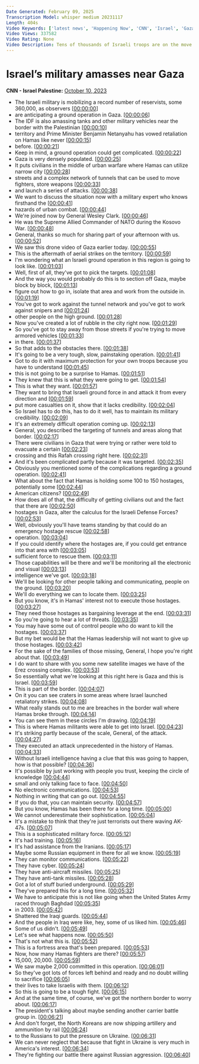 ```yaml
---
Date Generated: February 09, 2025
Transcription Model: whisper medium 20231117
Length: 404s
Video Keywords: ['latest news', 'Happening Now', 'CNN', 'Israel', 'Gaza Strip', 'West Bank', 'Hamas', 'IDF', 'Israel Defense Forces', 'Iran', 'Jerusalem', 'Gaza City', 'Tel Aviv', 'Sderot', 'Erez Crossing', 'Kfar Aza', "Re'im", 'Khan Younis', 'Palestinians', 'Israel Gaza Border', 'Israel War', 'Gaza Siege', 'Gaza Electricity', 'Hezbollah', 'Lebanon', 'Al-Shati', 'Jabalia', 'CNN News Central', 'Middle East', 'Ashdod', 'Gaza Rockets', 'Hamas Rockets', 'Iron Dome', 'Boris Sanchez', 'Wesley Clark', 'Israel Troops', 'Israel Military', 'Gaza Ground Operation']
Video Views: 337582
Video Rating: None
Video Description: Tens of thousands of Israeli troops are on the move as the country prepares for a possible ground operation in response to the surprise attack launched by Hamas. #CNN #News
---
```


# Israel’s military amasses near Gaza
**CNN - Israel Palestine:** [October 10, 2023](https://www.youtube.com/watch?v=2Z8fvTfQgUs)
*  The Israeli military is mobilizing a record number of reservists, some 360,000, as observers [[00:00:00](https://www.youtube.com/watch?v=2Z8fvTfQgUs&t=0.0s)]
*  are anticipating a ground operation in Gaza. [[00:00:06](https://www.youtube.com/watch?v=2Z8fvTfQgUs&t=6.76s)]
*  The IDF is also amassing tanks and other military vehicles near the border with the Palestinian [[00:00:10](https://www.youtube.com/watch?v=2Z8fvTfQgUs&t=10.0s)]
*  territory and Prime Minister Benjamin Netanyahu has vowed retaliation on Hamas like never [[00:00:15](https://www.youtube.com/watch?v=2Z8fvTfQgUs&t=15.48s)]
*  before. [[00:00:21](https://www.youtube.com/watch?v=2Z8fvTfQgUs&t=21.0s)]
*  Keep in mind, a ground operation could get complicated. [[00:00:22](https://www.youtube.com/watch?v=2Z8fvTfQgUs&t=22.0s)]
*  Gaza is very densely populated. [[00:00:25](https://www.youtube.com/watch?v=2Z8fvTfQgUs&t=25.12s)]
*  It puts civilians in the middle of urban warfare where Hamas can utilize narrow city [[00:00:28](https://www.youtube.com/watch?v=2Z8fvTfQgUs&t=28.28s)]
*  streets and a complex network of tunnels that can be used to move fighters, store weapons [[00:00:33](https://www.youtube.com/watch?v=2Z8fvTfQgUs&t=33.2s)]
*  and launch a series of attacks. [[00:00:38](https://www.youtube.com/watch?v=2Z8fvTfQgUs&t=38.760000000000005s)]
*  We want to discuss the situation now with a military expert who knows firsthand the [[00:00:41](https://www.youtube.com/watch?v=2Z8fvTfQgUs&t=41.400000000000006s)]
*  hazards of urban combat. [[00:00:44](https://www.youtube.com/watch?v=2Z8fvTfQgUs&t=44.84s)]
*  We're joined now by General Wesley Clark. [[00:00:46](https://www.youtube.com/watch?v=2Z8fvTfQgUs&t=46.94s)]
*  He was the Supreme Allied Commander of NATO during the Kosovo War. [[00:00:48](https://www.youtube.com/watch?v=2Z8fvTfQgUs&t=48.68000000000001s)]
*  General, thanks so much for sharing part of your afternoon with us. [[00:00:52](https://www.youtube.com/watch?v=2Z8fvTfQgUs&t=52.760000000000005s)]
*  We saw this drone video of Gaza earlier today. [[00:00:55](https://www.youtube.com/watch?v=2Z8fvTfQgUs&t=55.66s)]
*  This is the aftermath of aerial strikes on the territory. [[00:00:59](https://www.youtube.com/watch?v=2Z8fvTfQgUs&t=59.04s)]
*  I'm wondering what an Israeli ground operation in this region is going to look like. [[00:01:03](https://www.youtube.com/watch?v=2Z8fvTfQgUs&t=63.099999999999994s)]
*  Well, first of all, they've got to pick the targets. [[00:01:08](https://www.youtube.com/watch?v=2Z8fvTfQgUs&t=68.7s)]
*  And the way you would probably do this is to section off Gaza, maybe block by block, [[00:01:13](https://www.youtube.com/watch?v=2Z8fvTfQgUs&t=73.06s)]
*  figure out how to go in, isolate that area and work from the outside in. [[00:01:19](https://www.youtube.com/watch?v=2Z8fvTfQgUs&t=79.17999999999999s)]
*  You've got to work against the tunnel network and you've got to work against snipers and [[00:01:24](https://www.youtube.com/watch?v=2Z8fvTfQgUs&t=84.10000000000001s)]
*  other people on the high ground. [[00:01:28](https://www.youtube.com/watch?v=2Z8fvTfQgUs&t=88.14s)]
*  Now you've created a lot of rubble in the city right now. [[00:01:29](https://www.youtube.com/watch?v=2Z8fvTfQgUs&t=89.94s)]
*  So you've got to stay away from those streets if you're trying to move armored vehicles [[00:01:33](https://www.youtube.com/watch?v=2Z8fvTfQgUs&t=93.02000000000001s)]
*  in there. [[00:01:37](https://www.youtube.com/watch?v=2Z8fvTfQgUs&t=97.62s)]
*  So that adds to the obstacles there. [[00:01:38](https://www.youtube.com/watch?v=2Z8fvTfQgUs&t=98.62s)]
*  It's going to be a very tough, slow, painstaking operation. [[00:01:41](https://www.youtube.com/watch?v=2Z8fvTfQgUs&t=101.5s)]
*  Got to do it with maximum protection for your own troops because you have to understand [[00:01:45](https://www.youtube.com/watch?v=2Z8fvTfQgUs&t=105.74000000000001s)]
*  this is not going to be a surprise to Hamas. [[00:01:51](https://www.youtube.com/watch?v=2Z8fvTfQgUs&t=111.27999999999999s)]
*  They knew that this is what they were going to get. [[00:01:54](https://www.youtube.com/watch?v=2Z8fvTfQgUs&t=114.32s)]
*  This is what they want. [[00:01:57](https://www.youtube.com/watch?v=2Z8fvTfQgUs&t=117.44s)]
*  They want to bring that Israeli ground force in and attack it from every direction and [[00:01:59](https://www.youtube.com/watch?v=2Z8fvTfQgUs&t=119.24s)]
*  put more casualties on it, show that it lacks credibility. [[00:02:04](https://www.youtube.com/watch?v=2Z8fvTfQgUs&t=124.88s)]
*  So Israel has to do this, has to do it well, has to maintain its military credibility. [[00:02:09](https://www.youtube.com/watch?v=2Z8fvTfQgUs&t=129.2s)]
*  It's an extremely difficult operation coming up. [[00:02:13](https://www.youtube.com/watch?v=2Z8fvTfQgUs&t=133.72s)]
*  General, you described the targeting of tunnels and areas along that border. [[00:02:17](https://www.youtube.com/watch?v=2Z8fvTfQgUs&t=137.56s)]
*  There were civilians in Gaza that were trying or rather were told to evacuate a certain [[00:02:23](https://www.youtube.com/watch?v=2Z8fvTfQgUs&t=143.56s)]
*  crossing and this Rafah crossing right here. [[00:02:31](https://www.youtube.com/watch?v=2Z8fvTfQgUs&t=151.56s)]
*  And it's been complicated partly because it was targeted. [[00:02:35](https://www.youtube.com/watch?v=2Z8fvTfQgUs&t=155.68s)]
*  Obviously you mentioned some of the complications regarding a ground operation. [[00:02:41](https://www.youtube.com/watch?v=2Z8fvTfQgUs&t=161.4s)]
*  What about the fact that Hamas is holding some 100 to 150 hostages, potentially some [[00:02:44](https://www.youtube.com/watch?v=2Z8fvTfQgUs&t=164.6s)]
*  American citizens? [[00:02:49](https://www.youtube.com/watch?v=2Z8fvTfQgUs&t=169.16s)]
*  How does all of that, the difficulty of getting civilians out and the fact that there are [[00:02:50](https://www.youtube.com/watch?v=2Z8fvTfQgUs&t=170.6s)]
*  hostages in Gaza, alter the calculus for the Israeli Defense Forces? [[00:02:53](https://www.youtube.com/watch?v=2Z8fvTfQgUs&t=173.95999999999998s)]
*  Well, obviously you'll have teams standing by that could do an emergency hostage rescue [[00:02:58](https://www.youtube.com/watch?v=2Z8fvTfQgUs&t=178.84s)]
*  operation. [[00:03:04](https://www.youtube.com/watch?v=2Z8fvTfQgUs&t=184.0s)]
*  If you could identify where the hostages are, if you could get entrance into that area with [[00:03:05](https://www.youtube.com/watch?v=2Z8fvTfQgUs&t=185.24s)]
*  sufficient force to rescue them. [[00:03:11](https://www.youtube.com/watch?v=2Z8fvTfQgUs&t=191.54s)]
*  Those capabilities will be there and we'll be monitoring all the electronic and visual [[00:03:13](https://www.youtube.com/watch?v=2Z8fvTfQgUs&t=193.94s)]
*  intelligence we've got. [[00:03:18](https://www.youtube.com/watch?v=2Z8fvTfQgUs&t=198.58s)]
*  We'll be looking for other people talking and communicating, people on the ground. [[00:03:20](https://www.youtube.com/watch?v=2Z8fvTfQgUs&t=200.02s)]
*  We'll do everything we can to locate them. [[00:03:25](https://www.youtube.com/watch?v=2Z8fvTfQgUs&t=205.62s)]
*  But you know, it's in Hamas' interest not to execute those hostages. [[00:03:27](https://www.youtube.com/watch?v=2Z8fvTfQgUs&t=207.7s)]
*  They need those hostages as bargaining leverage at the end. [[00:03:31](https://www.youtube.com/watch?v=2Z8fvTfQgUs&t=211.62s)]
*  So you're going to hear a lot of threats. [[00:03:35](https://www.youtube.com/watch?v=2Z8fvTfQgUs&t=215.7s)]
*  You may have some out of control people who do want to kill the hostages. [[00:03:37](https://www.youtube.com/watch?v=2Z8fvTfQgUs&t=217.62s)]
*  But my bet would be that the Hamas leadership will not want to give up those hostages. [[00:03:42](https://www.youtube.com/watch?v=2Z8fvTfQgUs&t=222.46s)]
*  For the sake of the families of those missing, General, I hope you're right about that. [[00:03:49](https://www.youtube.com/watch?v=2Z8fvTfQgUs&t=229.74s)]
*  I do want to share with you some new satellite images we have of the Erez crossing complex. [[00:03:53](https://www.youtube.com/watch?v=2Z8fvTfQgUs&t=233.82s)]
*  So essentially what we're looking at this right here is Gaza and this is Israel. [[00:03:59](https://www.youtube.com/watch?v=2Z8fvTfQgUs&t=239.9s)]
*  This is part of the border. [[00:04:07](https://www.youtube.com/watch?v=2Z8fvTfQgUs&t=247.02s)]
*  On it you can see craters in some areas where Israel launched retaliatory strikes. [[00:04:08](https://www.youtube.com/watch?v=2Z8fvTfQgUs&t=248.78s)]
*  What really stands out to me are breaches in the border wall where Hamas broke through. [[00:04:14](https://www.youtube.com/watch?v=2Z8fvTfQgUs&t=254.14s)]
*  You can see them in these circles I'm drawing. [[00:04:19](https://www.youtube.com/watch?v=2Z8fvTfQgUs&t=259.82s)]
*  This is where Hamas militants were able to get into Israel. [[00:04:23](https://www.youtube.com/watch?v=2Z8fvTfQgUs&t=263.26s)]
*  It's striking partly because of the scale, General, of the attack. [[00:04:27](https://www.youtube.com/watch?v=2Z8fvTfQgUs&t=267.9s)]
*  They executed an attack unprecedented in the history of Hamas. [[00:04:33](https://www.youtube.com/watch?v=2Z8fvTfQgUs&t=273.09999999999997s)]
*  Without Israeli intelligence having a clue that this was going to happen, how is that possible? [[00:04:36](https://www.youtube.com/watch?v=2Z8fvTfQgUs&t=276.94s)]
*  It's possible by just working with people you trust, keeping the circle of knowledge [[00:04:44](https://www.youtube.com/watch?v=2Z8fvTfQgUs&t=284.86s)]
*  small and only talking face to face. [[00:04:50](https://www.youtube.com/watch?v=2Z8fvTfQgUs&t=290.94s)]
*  No electronic communications. [[00:04:53](https://www.youtube.com/watch?v=2Z8fvTfQgUs&t=293.82s)]
*  Nothing in writing that can go out. [[00:04:55](https://www.youtube.com/watch?v=2Z8fvTfQgUs&t=295.98s)]
*  If you do that, you can maintain security. [[00:04:57](https://www.youtube.com/watch?v=2Z8fvTfQgUs&t=297.98s)]
*  But you know, Hamas has been there for a long time. [[00:05:00](https://www.youtube.com/watch?v=2Z8fvTfQgUs&t=300.78s)]
*  We cannot underestimate their sophistication. [[00:05:04](https://www.youtube.com/watch?v=2Z8fvTfQgUs&t=304.06s)]
*  It's a mistake to think that they're just terrorists out there waving AK-47s. [[00:05:07](https://www.youtube.com/watch?v=2Z8fvTfQgUs&t=307.18s)]
*  This is a sophisticated military force. [[00:05:12](https://www.youtube.com/watch?v=2Z8fvTfQgUs&t=312.94s)]
*  It's had training. [[00:05:16](https://www.youtube.com/watch?v=2Z8fvTfQgUs&t=316.14s)]
*  It's had assistance from the Iranians. [[00:05:17](https://www.youtube.com/watch?v=2Z8fvTfQgUs&t=317.5s)]
*  Maybe some Russian equipment in there for all we know. [[00:05:19](https://www.youtube.com/watch?v=2Z8fvTfQgUs&t=319.66s)]
*  They can monitor communications. [[00:05:22](https://www.youtube.com/watch?v=2Z8fvTfQgUs&t=322.54s)]
*  They have cyber. [[00:05:24](https://www.youtube.com/watch?v=2Z8fvTfQgUs&t=324.54s)]
*  They have anti-aircraft missiles. [[00:05:25](https://www.youtube.com/watch?v=2Z8fvTfQgUs&t=325.82s)]
*  They have anti-tank missiles. [[00:05:28](https://www.youtube.com/watch?v=2Z8fvTfQgUs&t=328.06s)]
*  Got a lot of stuff buried underground. [[00:05:29](https://www.youtube.com/watch?v=2Z8fvTfQgUs&t=329.98s)]
*  They've prepared this for a long time. [[00:05:32](https://www.youtube.com/watch?v=2Z8fvTfQgUs&t=332.53999999999996s)]
*  We have to anticipate this is not like going when the United States Army raced through Baghdad [[00:05:35](https://www.youtube.com/watch?v=2Z8fvTfQgUs&t=335.9s)]
*  in 2003. [[00:05:42](https://www.youtube.com/watch?v=2Z8fvTfQgUs&t=342.94s)]
*  Shattered the Iraqi guards. [[00:05:44](https://www.youtube.com/watch?v=2Z8fvTfQgUs&t=344.62s)]
*  And the people in Iraq were like, hey, some of us liked him. [[00:05:46](https://www.youtube.com/watch?v=2Z8fvTfQgUs&t=346.06s)]
*  Some of us didn't. [[00:05:49](https://www.youtube.com/watch?v=2Z8fvTfQgUs&t=349.58s)]
*  Let's see what happens now. [[00:05:50](https://www.youtube.com/watch?v=2Z8fvTfQgUs&t=350.78s)]
*  That's not what this is. [[00:05:52](https://www.youtube.com/watch?v=2Z8fvTfQgUs&t=352.7s)]
*  This is a fortress area that's been prepared. [[00:05:53](https://www.youtube.com/watch?v=2Z8fvTfQgUs&t=353.97999999999996s)]
*  Now, how many Hamas fighters are there? [[00:05:57](https://www.youtube.com/watch?v=2Z8fvTfQgUs&t=357.5s)]
*  15,000, 20,000. [[00:05:59](https://www.youtube.com/watch?v=2Z8fvTfQgUs&t=359.82s)]
*  We saw maybe 2,000 committed in this operation. [[00:06:01](https://www.youtube.com/watch?v=2Z8fvTfQgUs&t=361.82s)]
*  So they've got lots of forces left behind and ready and no doubt willing to sacrifice [[00:06:05](https://www.youtube.com/watch?v=2Z8fvTfQgUs&t=365.18s)]
*  their lives to take Israelis with them. [[00:06:12](https://www.youtube.com/watch?v=2Z8fvTfQgUs&t=372.86s)]
*  So this is going to be a tough fight. [[00:06:15](https://www.youtube.com/watch?v=2Z8fvTfQgUs&t=375.42s)]
*  And at the same time, of course, we've got the northern border to worry about. [[00:06:17](https://www.youtube.com/watch?v=2Z8fvTfQgUs&t=377.26s)]
*  The president's talking about maybe sending another carrier battle group in. [[00:06:21](https://www.youtube.com/watch?v=2Z8fvTfQgUs&t=381.02s)]
*  And don't forget, the North Koreans are now shipping artillery and ammunition by rail [[00:06:24](https://www.youtube.com/watch?v=2Z8fvTfQgUs&t=384.94s)]
*  to the Russians to put the pressure on Ukraine. [[00:06:31](https://www.youtube.com/watch?v=2Z8fvTfQgUs&t=391.18s)]
*  We can never neglect that because that fight in Ukraine is very much in America's interest. [[00:06:34](https://www.youtube.com/watch?v=2Z8fvTfQgUs&t=394.54s)]
*  They're fighting our battle there against Russian aggression. [[00:06:40](https://www.youtube.com/watch?v=2Z8fvTfQgUs&t=400.14s)]
